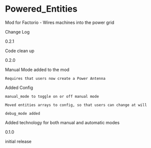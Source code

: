 # Powered_Entities
Mod for Factorio - Wires machines into the power grid

Change Log

0.2.1

Code clean up

0.2.0

Manual Mode added to the mod

    Requires that users now create a Power Antenna
  
Added Config

    manual_mode to toggle on or off manual mode
  
    Moved entities arrays to config, so that users can change at will
  
    debug_mode added
  
Added technology for both manual and automatic modes


0.1.0

initial release
